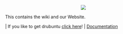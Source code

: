 <p align="center">
<img src="http://drubuntu.github.io/drubuntu/images/logo-text.png" />
</p>

This contains the wiki and our Website.

| If you like to get drubuntu [click here](https://github.com/drubuntu/installation/blob/master/README.md)! | [Documentation](https://github.com/drubuntu/drubuntu/wiki)
